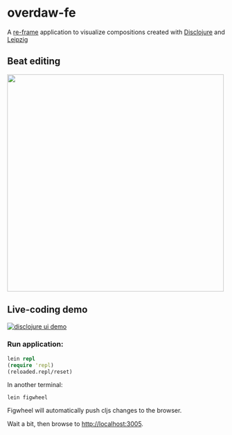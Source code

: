 # overdaw-fe

A [re-frame](https://github.com/Day8/re-frame) application to visualize compositions created with [Disclojure](https://github.com/pjagielski/disclojure) and [Leipzig](https://github.com/ctford/leipzig)

## Beat editing
<img src="raw/readme/resources/beats.gif" width="500px"/>

## Live-coding demo

[![disclojure ui demo](http://img.youtube.com/vi/K98oZPca3Fw/0.jpg)](http://www.youtube.com/watch?v=K98oZPca3Fw)

### Run application:

```clojure
lein repl
(require 'repl)
(reloaded.repl/reset)
```

In another terminal:
```
lein figwheel
```

Figwheel will automatically push cljs changes to the browser.

Wait a bit, then browse to [http://localhost:3005](http://localhost:3449).
